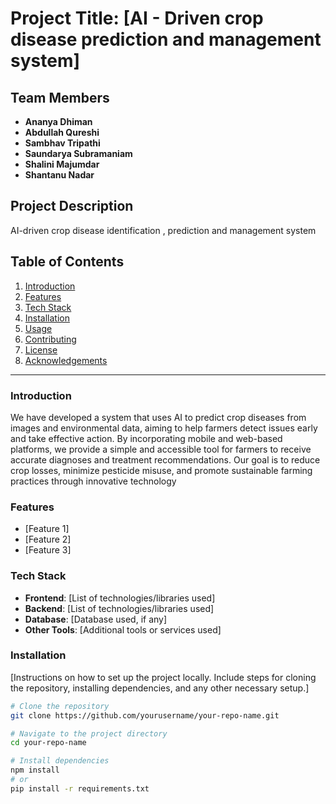 # Project Title: **[AI - Driven crop disease prediction and management system]**

## Team Members
- **Ananya Dhiman** 
- **Abdullah Qureshi** 
- **Sambhav Tripathi** 
- **Saundarya Subramaniam** 
- **Shalini Majumdar** 
- **Shantanu Nadar** 

## Project Description
AI-driven crop disease identification , prediction and management system

## Table of Contents
1. [Introduction](#introduction)
2. [Features](#features)
3. [Tech Stack](#tech-stack)
4. [Installation](#installation)
5. [Usage](#usage)
6. [Contributing](#contributing)
7. [License](#license)
8. [Acknowledgements](#acknowledgements)

---

### Introduction
We have developed a system that uses AI to predict crop diseases from images and environmental data, aiming to help farmers detect issues early and take effective action. By incorporating mobile and web-based platforms, we provide a simple and accessible tool for farmers to receive accurate diagnoses and treatment recommendations. Our goal is to reduce crop losses, minimize pesticide misuse, and promote sustainable farming practices through innovative technology

### Features
- [Feature 1]
- [Feature 2]
- [Feature 3]
  
### Tech Stack
- **Frontend**: [List of technologies/libraries used]
- **Backend**: [List of technologies/libraries used]
- **Database**: [Database used, if any]
- **Other Tools**: [Additional tools or services used]

### Installation
[Instructions on how to set up the project locally. Include steps for cloning the repository, installing dependencies, and any other necessary setup.]

```bash
# Clone the repository
git clone https://github.com/yourusername/your-repo-name.git

# Navigate to the project directory
cd your-repo-name

# Install dependencies
npm install
# or
pip install -r requirements.txt
